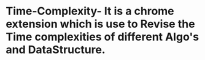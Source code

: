 # Time-Complexity- It is a chrome extension which is use to Revise the Time complexities of different Algo's and DataStructure.
